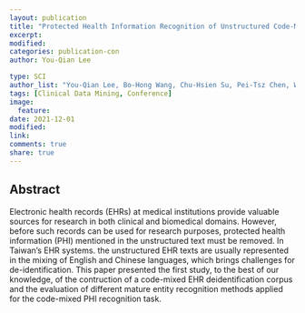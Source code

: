 ```yaml
---
layout: publication
title: "Protected Health Information Recognition of Unstructured Code-Mixed Electronic Health Records in Taiwan"
excerpt:
modified:
categories: publication-con
author: You-Qian Lee

type: SCI
author_list: "You-Qian Lee, Bo-Hong Wang, Chu-Hsien Su, Pei-Tsz Chen, Wu-Qing Lin, Chi-Shin Wu, Hong-Jie Dai"
tags: [Clinical Data Mining, Conference]
image:
  feature:
date: 2021-12-01
modified: 
link: 
comments: true
share: true
---
```


## Abstract

Electronic health records (EHRs) at medical institutions provide valuable sources for research in both clinical and biomedical domains. However, before such records can be used for research purposes, protected health information (PHI) mentioned in the unstructured text must be removed. In Taiwan’s EHR systems. the unstructured EHR texts are usually represented in the mixing of English and Chinese languages, which brings challenges for de-identification. This paper presented the first study, to the best of our knowledge, of the contruction of a code-mixed EHR deidentification corpus and the evaluation of different mature entity recognition methods applied for the code-mixed PHI recognition task.


